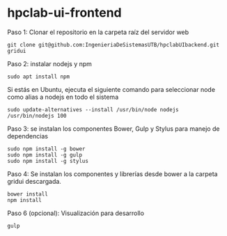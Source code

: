 # hpclab-ui-frontend

Paso 1: Clonar el repositorio en la carpeta raíz del servidor web

    git clone git@github.com:IngenieriaDeSistemasUTB/hpclabUIbackend.git gridui

Paso 2: instalar nodejs y npm

    sudo apt install npm

Si estás en Ubuntu, ejecuta el siguiente comando para seleccionar node como alias a nodejs en todo el sistema

    sudo update-alternatives --install /usr/bin/node nodejs /usr/bin/nodejs 100

Paso 3: se instalan los componentes Bower, Gulp y Stylus para manejo de dependencias

    sudo npm install -g bower
    sudo npm install -g gulp
    sudo npm install -g stylus

Paso 4: Se instalan los componentes y librerías desde bower a la carpeta gridui descargada.

    bower install
    npm install

Paso 6 (opcional): Visualización para desarrollo

    gulp
